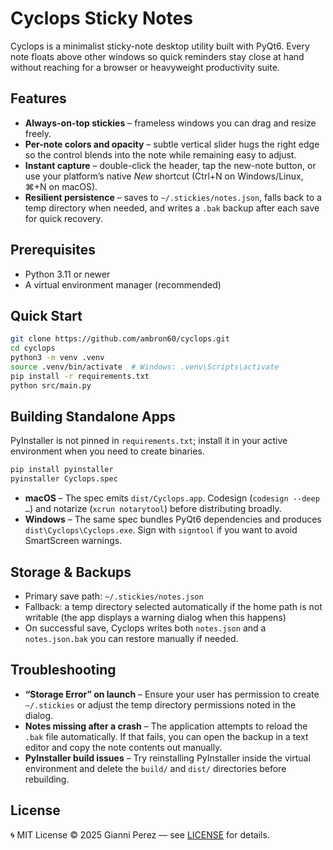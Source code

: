 # Cyclops Sticky Notes

Cyclops is a minimalist sticky-note desktop utility built with PyQt6. Every
note floats above other windows so quick reminders stay close at hand without
reaching for a browser or heavyweight productivity suite.

## Features

- **Always-on-top stickies** – frameless windows you can drag and resize freely.
- **Per-note colors and opacity** – subtle vertical slider hugs the right edge
  so the control blends into the note while remaining easy to adjust.
- **Instant capture** – double-click the header, tap the new-note button, or use
  your platform’s native *New* shortcut (Ctrl+N on Windows/Linux, ⌘+N on macOS).
- **Resilient persistence** – saves to `~/.stickies/notes.json`, falls back to a
  temp directory when needed, and writes a `.bak` backup after each save for
  quick recovery.

## Prerequisites

- Python 3.11 or newer
- A virtual environment manager (recommended)

## Quick Start

```bash
git clone https://github.com/ambron60/cyclops.git
cd cyclops
python3 -m venv .venv
source .venv/bin/activate  # Windows: .venv\Scripts\activate
pip install -r requirements.txt
python src/main.py
```

## Building Standalone Apps

PyInstaller is not pinned in `requirements.txt`; install it in your active
environment when you need to create binaries.

```bash
pip install pyinstaller
pyinstaller Cyclops.spec
```

- **macOS** – The spec emits `dist/Cyclops.app`. Codesign (`codesign --deep …`)
  and notarize (`xcrun notarytool`) before distributing broadly.
- **Windows** – The same spec bundles PyQt6 dependencies and produces
  `dist\Cyclops\Cyclops.exe`. Sign with `signtool` if you want to avoid SmartScreen warnings.

## Storage & Backups

- Primary save path: `~/.stickies/notes.json`
- Fallback: a temp directory selected automatically if the home path is not
  writable (the app displays a warning dialog when this happens)
- On successful save, Cyclops writes both `notes.json` and a `notes.json.bak`
  you can restore manually if needed.

## Troubleshooting

- **“Storage Error” on launch** – Ensure your user has permission to create
  `~/.stickies` or adjust the temp directory permissions noted in the dialog.
- **Notes missing after a crash** – The application attempts to reload the
  `.bak` file automatically. If that fails, you can open the backup in a text
  editor and copy the note contents out manually.
- **PyInstaller build issues** – Try reinstalling PyInstaller inside the virtual
  environment and delete the `build/` and `dist/` directories before rebuilding.

## License

🌀 MIT License © 2025 Gianni Perez — see [LICENSE](LICENSE) for details.
